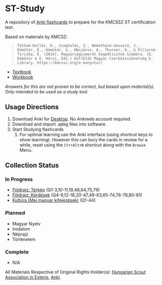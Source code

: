 # ST-Study
A repository of [Anki flashcards](https://apps.ankiweb.net/) to prepare for the KMCSSZ ST certification test.
  
Based on materials by KMCSZ:  
>``Tóthné-Kollár, K., Szeghalmi, Z., Némethyné-kesserű, J., Dömötör, É., Dömötör, G., Mészáros, A., Thurner, K., & Pillerné-Tirczka, É. (2014). Magyarságismeret Segédtisztek Számára. (G. Dömötör & E. Hársi, Eds.) Külföldi Magyar Cserkészszövetség E-Library. https://kmcssz.org/e-konyvtar/`` 
- [Textbook](https://kmcssz.org/wp-content/uploads/2021/04/Segedtiszt-Tananyag-konyv-Olvaso-verzio.pdf)
- [Workbook](https://kmcssz.org/wp-content/uploads/2021/04/MIST-munkafuzet-igy-ment-nyomdaba.pdf)

*Answers for this are not proven to be correct, but based upon material(s). Only intended to be used as a study tool.*
## Usage Directions
1. Download Anki for [Desktop](https://apps.ankiweb.net/). No Ankiweb account required.
2. Download and import .apkg files into software.
3. Start Studying flashcards
   1. For optimal learning use the Anki interface (using shortcut keys to show learning). However this can bury the cards in review for a while, reset using the ``Ctr+Alt+N`` shortcut along with the ``Browse`` Menu.  
  
## Collection Status
### In Progress
- [Földrajz: Térkép](https://github.com/peterpolner/ST-Study/blob/main/ST%20Magyars%C3%A1gismeret%20(F%C3%B6ldrajz-T%C3%A9rk%C3%A9p).apkg) (Q1-3,10-11,19,48,64,75,79)
- [Földrajz: Kérdések](https://github.com/peterpolner/ST-Study/blob/main/ST%20Magyars%C3%A1gismeret%20(F%C3%B6ldrajz-K%C3%A9rd%C3%A9sek).apkg) (Q4-9,12-18,20-47,49-63,65-74,76-78,80-81)
- [Kultúra (Mai magyar kifejezések)](https://github.com/peterpolner/ST-Study/blob/main/ST%20Magyars%C3%A1gismeret%20(Kult%C3%BAra).apkg) (Q1-44)

### Planned
- Magyar Nyelv
- Irodalom
- Néprajz
- Történelem

### Complete
- N/A
  
All Materials Respective of Original Rights Holder(s): [Hungarian Scout Association in Exteris](https://kmcssz.org/), [Anki](https://apps.ankiweb.net/).
